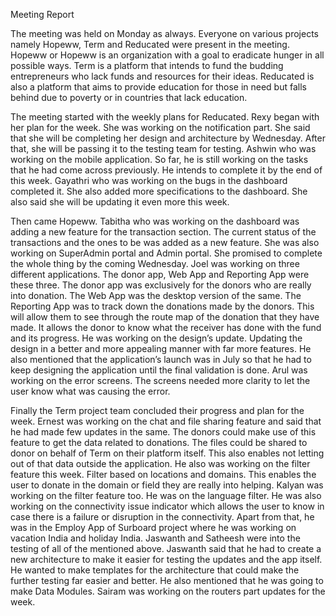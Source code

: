 Meeting Report

The meeting was held on Monday as always. Everyone on various projects namely Hopeww, Term and Reducated were present in the meeting. Hopeww or Hopeww is an organization with a goal to eradicate hunger in all possible ways. Term is a platform that intends to fund the budding entrepreneurs who lack funds and resources for their ideas. Reducated is also a platform that aims to provide education for those in need but falls behind due to poverty or in countries that lack education.

The meeting started with the weekly plans for Reducated. Rexy began with her plan for the week. She was working on the notification part. She said that she will be completing her design and architecture by Wednesday. After that, she will be passing it to the testing team for testing. Ashwin who was working on the mobile application. So far, he is still working on the tasks that he had come across previously. He intends to complete it by the end of this week. Gayathri who was working on the bugs in the dashboard completed it. She also added more specifications to the dashboard. She also said she will be updating it even more this week.

Then came Hopeww. Tabitha who was working on the dashboard was adding a new feature for the transaction section. The current status of the transactions and the ones to be was added as a new feature. She was also working on SuperAdmin portal and Admin portal. She promised to complete the whole thing by the coming Wednesday. Joel was working on three different applications. The donor app, Web App and Reporting App were these three. The donor app was exclusively for the donors who are really into donation. The Web App was the desktop version of the same. The Reporting App was to track down the donations made by the donors. This will allow them to see through the route map of the donation that they have made. It allows the donor to know what the receiver has done with the fund and its progress. He was working on the design’s update. Updating the design in a better and more appealing manner with far more features. He also mentioned that the application’s launch was in July so that he had to keep designing the application until the final validation is done. Arul was working on the error screens. The screens needed more clarity to let the user know what was causing the error.

Finally the Term project team concluded their progress and plan for the week. Ernest was working on the chat and file sharing feature and said that he had made few updates in the same. The donors could make use of this feature to get the data related to donations. The files could be shared to donor on behalf of Term on their platform itself. This also enables not letting out of that data outside the application. He also was working on the filter feature this week. Filter based on locations and domains. This enables the user to donate in the domain or field they are really into helping. Kalyan was working on the filter feature too. He was on the language filter. He was also working on the connectivity issue indicator which allows the user to know in case there is a failure or disruption in the connectivity. Apart from that, he was in the Employ App of Surboard project where he was working on vacation India and holiday India. Jaswanth and Satheesh were into the testing of all of the mentioned above. Jaswanth said that he had to create a new architecture to make it easier for testing the updates and the app itself. He wanted to make templates for the architecture that could make the further testing far easier and better. He also mentioned that he was going to make Data Modules. Sairam was working on the routers part updates for the week.
